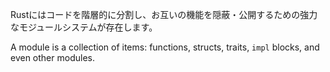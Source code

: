 <!-- Rust provides a powerful module system that can be used to hierarchically split
code in logical units (modules), and manage visibility (public/private) between
them.a -->
Rustにはコードを階層的に分割し、お互いの機能を隠蔽・公開するための強力なモジュールシステムが存在します。

A module is a collection of items: functions, structs, traits, `impl` blocks,
and even other modules.
